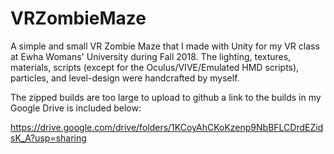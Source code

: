 # VRZombieMaze
A simple and small VR Zombie Maze that I made with Unity for my VR class at Ewha Womans' University during Fall 2018.
The lighting, textures, materials, scripts (except for the Oculus/VIVE/Emulated HMD scripts), particles, and level-design were handcrafted by myself.

The zipped builds are too large to upload to github a link to the builds in my Google Drive is included below:

https://drive.google.com/drive/folders/1KCoyAhCKoKzenp9NbBFLCDrdEZidsK_A?usp=sharing
